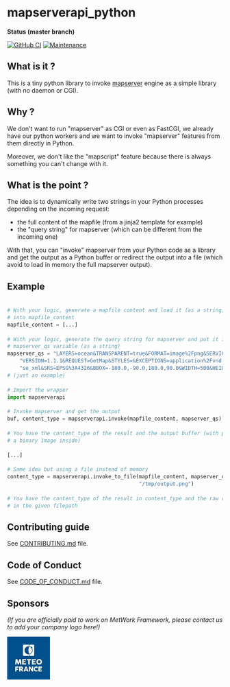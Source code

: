 # mapserverapi_python

[//]: # (automatically generated from https://github.com/metwork-framework/github_organization_management/blob/master/common_files/README.md)

**Status (master branch)**



[![GitHub CI](https://github.com/metwork-framework/mapserverapi_python/workflows/CI/badge.svg?branch=master)](https://github.com/metwork-framework/mapserverapi_python/actions?query=workflow%3ACI+branch%3Amaster)
[![Maintenance](https://raw.githubusercontent.com/metwork-framework/resources/master/badges/maintained.svg)](https://github.com/metwork-framework/resources/blob/master/badges/maintained.svg)




## What is it ?

This is a tiny python library to invoke [mapserver](http://www.mapserver.org) engine
as a simple library (with no daemon or CGI).

## Why ?

We don't want to run "mapserver" as CGI or even as FastCGI, we already have our python
workers and we want to invoke "mapserver" features from them directly in Python.

Moreover, we don't like the "mapscript" feature because there is always something you can't change with it.

## What is the point ?

The idea is to dynamically write two strings in your Python processes depending on the incoming request:

- the full content of the mapfile (from a jinja2 template for example)
- the "query string" for mapserver (which can be different from the incoming one)

With that, you can "invoke" mapserver from your Python code as a library and get the output as a Python buffer or redirect the output into a file (which avoid to load in memory the full mapserver output).

## Example

```python

# With your logic, generate a mapfile content and load it (as a string)
# into mapfile_content
mapfile_content = [...]

# With your logic, generate the query string for mapserver and put it into
# mapserver_qs variable (as a string)
mapserver_qs = "LAYERS=ocean&TRANSPARENT=true&FORMAT=image%2Fpng&SERVICE=WMS&" \
    "VERSION=1.1.1&REQUEST=GetMap&STYLES=&EXCEPTIONS=application%2Fvnd.ogc." \
    "se_xml&SRS=EPSG%3A4326&BBOX=-180.0,-90.0,180.0,90.0&WIDTH=500&HEIGHT=250"
# (just an example)

# Import the wrapper
import mapserverapi

# Invoke mapserver and get the output
buf, content_type = mapserverapi.invoke(mapfile_content, mapserver_qs)

# You have the content_type of the result and the output buffer (with probably
# a binary image inside)

[...]

# Same idea but using a file instead of memory
content_type = mapserverapi.invoke_to_file(mapfile_content, mapserver_qs,
                                           "/tmp/output.png")

# You have the content_type of the result in content_type and the raw result
# in the given filepath
```






## Contributing guide

See [CONTRIBUTING.md](CONTRIBUTING.md) file.



## Code of Conduct

See [CODE_OF_CONDUCT.md](CODE_OF_CONDUCT.md) file.



## Sponsors

*(If you are officially paid to work on MetWork Framework, please contact us to add your company logo here!)*

[![logo](https://raw.githubusercontent.com/metwork-framework/resources/master/sponsors/meteofrance-small.jpeg)](http://www.meteofrance.com)

